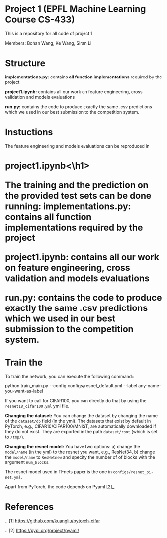 # Project 1 (EPFL Machine Learning Course CS-433)
This is a repository for all code of project 1

Members:
Bohan Wang, Ke Wang, Siran Li

Structure
=================
**implementations.py:** contains **all function implementations** required by the project

**project1.ipynb:** contains all our work on feature engineering, cross validation and models evaluations

**run.py:** contains the code to produce exactly the same .csv predictions which we used in our best submission to the competition system.

Instuctions
=================
The feature engineering and models evaluations can be reproduced in 

<h1>project1.ipynb<\h1>



The training and the prediction on the provided test sets can be done running:
**implementations.py:** contains **all function implementations** required by the project

**project1.ipynb:** contains all our work on feature engineering, cross validation and models evaluations

**run.py:** contains the code to produce exactly the same .csv predictions which we used in our best submission to the competition system.


Train the 
=================

To train the network, you can execute the following command::

   python train_main.py --config configs/resnet_default.yml --label any-name-you-want-as-label

If you want to call for CIFAR100, you can directly do that by using the ``resnet18_cifar100.yml`` yml file. 

**Changing the dataset:** You can change the dataset by changing the name of the ``dataset/db`` field (in the yml). The datasets that exist by default in PyTorch, e.g., CIFAR10/CIFAR100/MNIST, are automatically downloaded if they do not exist. They are exported in the path ``dataset/root`` (which is set to ``/tmp/``).

**Changing the resnet model:** You have two options: a) change the ``model/name`` (in the yml) to the resnet you want, e.g., ResNet34, b) change the ``model/name`` to ``ResNetnew`` and specify the number of of blocks with the argument ``num_blocks``.


The resnet model used in Π-nets paper is the one in ``configs/resnet_pi-net.yml``. 

Apart from PyTorch, the code depends on Pyaml [2]_.


References
==========

.. [1] https://github.com/kuangliu/pytorch-cifar

.. [2] https://pypi.org/project/pyaml/

